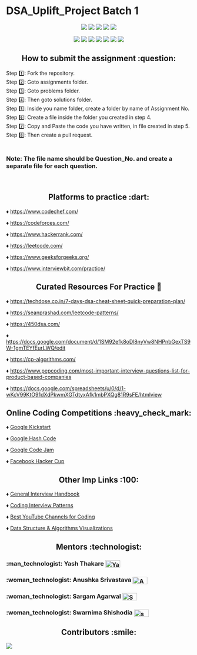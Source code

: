 # DSA_Uplift_Project Batch 1

<div align="center">

<a href="https://github.com/YashThakare/DSA_Uplift_Project"><img src="https://badges.frapsoft.com/os/v1/open-source.svg?v=103"></a>
<a href="https://github.com/YashThakare/DSA_Uplift_Project"><img src="https://img.shields.io/badge/Built%20by-developers%20%3C%2F%3E-0059b3"></a>
<a href="https://github.com/YashThakare/DSA_Uplift_Project"><img src="https://img.shields.io/static/v1.svg?label=Contributions&message=Welcome&color=yellow"></a>
<a href="https://github.com/YashThakare/"><img src="https://img.shields.io/badge/Maintained%3F-yes-brightgreen.svg?v=103"></a>
<a href="https://github.com/YashThakare/DSA_Uplift_Project/watchers"><img src="https://img.shields.io/github/watchers/YashThakare/DSA_Uplift_Project"></a>

<a href="https://github.com/YashThakare/DSA_Uplift_Project/graphs/contributors"><img src="https://img.shields.io/github/contributors/YashThakare/DSA_Uplift_Project?color=brightgreen"></a>
<a href="https://github.com/YashThakare/DSA_Uplift_Project/stargazers"><img src="https://img.shields.io/github/stars/YashThakare/DSA_Uplift_Project?color=0059b3"></a>
<a href="https://github.com/YashThakare/DSA_Uplift_Project/network/members"><img src="https://img.shields.io/github/forks/YashThakare/DSA_Uplift_Project?color=yellow"></a>
<a href="https://github.com/YashThakare/DSA_Uplift_Project/issues"><img src="https://img.shields.io/github/issues/YashThakare/DSA_Uplift_Project?color=0059b3"></a>
<a href="https://github.com/YashThakare/DSA_Uplift_Project/issues?q=is%3Aissue+is%3Aclosed"><img src="https://img.shields.io/github/issues-closed-raw/YashThakare/DSA_Uplift_Project?color=yellow"></a>
<a href="https://github.com/YashThakare/DSA_Uplift_Project/pulls"><img src="https://img.shields.io/github/issues-pr/YashThakare/DSA_Uplift_Project?color=brightgreen"></a>
<a href="https://github.com/YashThakare/DSA_Uplift_Project/pulls?q=is%3Apr+is%3Aclosed"><img src="https://img.shields.io/github/issues-pr-closed-raw/YashThakare/DSA_Uplift_Project?color=0059b3"></a> 
</div>

<h2 align="center"> How to submit the assignment :question: </h2>

Step :one:: Fork the repository.</br>
Step :two:: Goto assignments folder.</br>
Step :three:: Goto problems folder.</br>
Step :four:: Then goto solutions folder.</br>
Step :five:: Inside you name folder, create a folder by name of Assignment No.</br>
Step :six:: Create a file inside the folder you created in step 4.</br>
Step :seven:: Copy and Paste the code you have written, in file created in step 5.</br>
Step :eight:: Then create a pull request.</br>
</br>

<h3> Note: The file name should be Question_No. and create a separate file for each question.</h3> <br>

<h2 align="center"> Platforms to practice :dart: </h2>

:diamonds: https://www.codechef.com/
 
:diamonds: https://codeforces.com/

:diamonds: https://www.hackerrank.com/

:diamonds: https://leetcode.com/

:diamonds: https://www.geeksforgeeks.org/

:diamonds: https://www.interviewbit.com/practice/

<h2 align="center"> Curated Resources For Practice 📢 </h2>

:diamonds: https://techdose.co.in/7-days-dsa-cheat-sheet-quick-preparation-plan/

:diamonds: https://seanprashad.com/leetcode-patterns/

:diamonds: https://450dsa.com/

:diamonds: https://docs.google.com/document/d/1SM92efk8oDl8nyVw8NHPnbGexTS9W-1gmTEYfEurLWQ/edit

:diamonds: https://cp-algorithms.com/

:diamonds: https://www.pepcoding.com/most-important-interview-questions-list-for-product-based-companies

:diamonds: https://docs.google.com/spreadsheets/u/0/d/1-wKcV99KtO91dXdPkwmXGTdtyxAfk1mbPXQg81R9sFE/htmlview

<h2 align="center"> Online Coding Competitions :heavy_check_mark: </h2>

:diamonds: [Google Kickstart](https://codingcompetitions.withgoogle.com/kickstart)

:diamonds: [Google Hash Code](https://codingcompetitions.withgoogle.com/hashcode/)

:diamonds: [Google Code Jam](https://codingcompetitions.withgoogle.com/codejam)

:diamonds: [Facebook Hacker Cup](https://www.facebook.com/codingcompetitions/hacker-cup/)

<h2 align="center"> Other Imp Links :100: </h2>

:diamonds: [General Interview Handbook](https://techinterviewhandbook.org/introduction)

:diamonds: [Coding Interview Patterns](https://hackernoon.com/14-patterns-to-ace-any-coding-interview-question-c5bb3357f6ed)

:diamonds: [Best YouTube Channels for Coding](https://docs.google.com/document/d/1gci5kyvvCgJNCDn3jKPJ4QeUJV-cYRcyZEvL5ucaIl4/edit)

:diamonds: [Data Structure & Algorithms Visualizations](https://www.cs.usfca.edu/~galles/visualization/Algorithms.html)

<h2 align="center"> Mentors :technologist: </h2>
<h3>:man_technologist: Yash Thakare <a href="https://linkedin.com/in/yashthakare" target="blank"><img align="center" src="https://cdn.jsdelivr.net/npm/simple-icons@3.0.1/icons/linkedin.svg" alt="Yash Thakare" height="20" width="40" /></a> </h3> 

<h3>:woman_technologist: Anushka Srivastava <a href="https://linkedin.com/in/anushka-srivastava-0b08b61b1" target="blank"><img align="center" src="https://cdn.jsdelivr.net/npm/simple-icons@3.0.1/icons/linkedin.svg" alt="Anushka Srivastava" height="20" width="40" /></a> </h3> 

<h3>:woman_technologist: Sargam Agarwal <a href="https://linkedin.com/in/sargam-agarwal-9320791a5" target="blank"><img align="center" src="https://cdn.jsdelivr.net/npm/simple-icons@3.0.1/icons/linkedin.svg" alt="Sargam Agarwal" height="20" width="40" /></a> </h3>

<h3>:woman_technologist: Swarnima Shishodia <a href="https://linkedin.com/in/swarnima-shishodia-605802193" target="blank"><img align="center" src="https://cdn.jsdelivr.net/npm/simple-icons@3.0.1/icons/linkedin.svg" alt="swarnima shishodia" height="20" width="40" /></a> </h3>

<h2 align="center"> Contributors :smile: </h2>

<a href="https://github.com/YashThakare/DSA_Uplift_Project/graphs/contributors">
  <img src="https://contrib.rocks/image?repo=YashThakare/DSA_Uplift_Project" />
</a>
